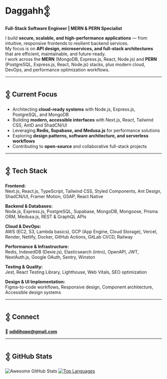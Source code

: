 # Daggahh𒉭  
**Full-Stack Software Engineer | MERN & PERN Specialist**

I build **secure, scalable, and high-performance applications** — from intuitive, responsive frontends to resilient backend services.  
My focus is on **API design, microservices, and full-stack architectures** that are efficient, maintainable, and future-ready.  
I work across the **MERN** (MongoDB, Express.js, React, Node.js) and **PERN** (PostgreSQL, Express.js, React, Node.js) stacks, plus modern cloud, DevOps, and performance optimization workflows.

---

## 𒉭 Current Focus
- Architecting **cloud-ready systems** with Node.js, Express.js, PostgreSQL, and MongoDB  
- Building **modern, accessible interfaces** with Next.js, React, Tailwind CSS, AntD and ShadCN/UI  
- Leveraging **Redis, Supabase, and Medusa.js** for performance solutions  
- Exploring **design patterns, software architecture, and serverless workflows**  
- Contributing to **open-source** and collaborative full-stack projects  

---

## 𒉭 Tech Stack

**Frontend:**  
Next.js, React.js, TypeScript, Tailwind CSS, Styled Components, Ant Design, ShadCN/UI, Framer Motion, GSAP, React Native  

**Backend & Databases:**  
Node.js, Express.js, PostgreSQL, Supabase, MongoDB, Mongoose, Prisma ORM, Medusa.js, REST & GraphQL APIs  

**Cloud & DevOps:**  
AWS (EC2, S3, Lambda basics), GCP (App Engine, Cloud Storage), Vercel, Render, Netlify, Docker, GitHub Actions, GitLab CI/CD, Railway  

**Performance & Infrastructure:**  
Redis, IndexedDB (Dexie.js), Elasticsearch (intro), OpenAPI, JWT, NextAuth.js, Google OAuth, Sentry, Winston  

**Testing & Quality:**  
Jest, React Testing Library, Lighthouse, Web Vitals, SEO optimization  

**Design & UI Implementation:**  
Figma-to-code workflows, Responsive design, Component architecture, Accessible design systems  

---

## 𒉭 Connect
📧 **odidihope@gmail.com**  

---

## 𒉭 GitHub Stats  
![Awesome GitHub Stats](https://awesome-github-stats.azurewebsites.net/user-stats/Daggahh?cardType=github&theme=dark) [![Top Languages](https://daggahh-readme-stats.vercel.app/api/top-langs/?username=Daggahh&layout=donut&theme=chartreuse-dark)](https://github.com/Daggahh/github-readme-stats)
